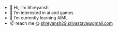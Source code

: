 - 👋 Hi, I’m Shreyansh
- 👀 I’m interested in ai and games 
- 🌱 I’m currently learning AIML
- 📫 reach me @ shreyansh29.srivastava@gmail.com

<!---
Passivelyme/Passivelyme is a ✨ special ✨ repository because its `README.md` (this file) appears on your GitHub profile.
You can click the Preview link to take a look at your changes.
--->
